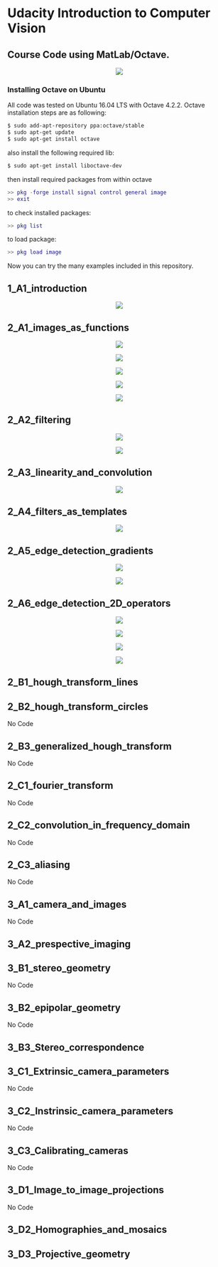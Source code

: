 # Udacity Introduction to Computer Vision 

## Course Code using MatLab/Octave.

<p align="center"> <img src="/misc/topics.png"> </p>

### Installing Octave on Ubuntu

All code was tested on Ubuntu 16.04 LTS with Octave 4.2.2. Octave installation steps are as following:

```bash
$ sudo add-apt-repository ppa:octave/stable
$ sudo apt-get update
$ sudo apt-get install octave
```
also install the following required lib:

```bash
$ sudo apt-get install liboctave-dev
```

then install required packages from within octave

```matlab
>> pkg -forge install signal control general image
>> exit
```

to check installed packages:

```matlab
>> pkg list
```
to load package:

```matlab
>> pkg load image
```

Now you can try the many examples included in this repository.

## 1_A1_introduction

<p align="center"> <img src="/misc/1_A1_2.png"> </p>

## 2_A1_images_as_functions

<p align="center"> <img src="/misc/2_A1_1.png"> </p>

<p align="center"> <img src="/misc/2_A1_2.png"> </p>

<p align="center"> <img src="/misc/2_A1_3.png"> </p>

<p align="center"> <img src="/misc/2_A1_4.png"> </p>

<p align="center"> <img src="/misc/2_A1_5.png"> </p>

## 2_A2_filtering

<p align="center"> <img src="/misc/2_A2_1.png"> </p>

<p align="center"> <img src="/misc/2_A2_2.png"> </p>

## 2_A3_linearity_and_convolution

<p align="center"> <img src="/misc/2_A3_2.png"> </p>

## 2_A4_filters_as_templates

<p align="center"> <img src="/misc/2_A4_1.png"> </p>

## 2_A5_edge_detection_gradients

<p align="center"> <img src="/misc/2_A5_1.png"> </p>

<p align="center"> <img src="/misc/2_A5_2.png"> </p>

## 2_A6_edge_detection_2D_operators

<p align="center"> <img src="/misc/2_A6_1.png"> </p>

<p align="center"> <img src="/misc/2_A6_2.png"> </p>

<p align="center"> <img src="/misc/2_A6_3.png"> </p>

<p align="center"> <img src="/misc/2_A6_4.png"> </p>

## 2_B1_hough_transform_lines

## 2_B2_hough_transform_circles

No Code

## 2_B3_generalized_hough_transform

No Code

## 2_C1_fourier_transform

No Code

## 2_C2_convolution_in_frequency_domain

No Code

## 2_C3_aliasing

No Code

## 3_A1_camera_and_images

No Code

## 3_A2_prespective_imaging

## 3_B1_stereo_geometry

No Code

## 3_B2_epipolar_geometry

No Code

## 3_B3_Stereo_correspondence

## 3_C1_Extrinsic_camera_parameters

No Code

## 3_C2_Instrinsic_camera_parameters

No Code

## 3_C3_Calibrating_cameras

No Code

## 3_D1_Image_to_image_projections

No Code

## 3_D2_Homographies_and_mosaics

## 3_D3_Projective_geometry